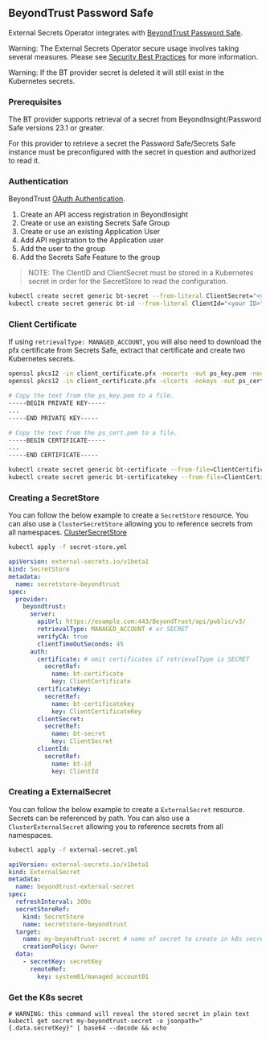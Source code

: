 ## BeyondTrust Password Safe

External Secrets Operator integrates with [BeyondTrust Password Safe](https://www.beyondtrust.com/docs/beyondinsight-password-safe/).

Warning: The External Secrets Operator secure usage involves taking several measures. Please see [Security Best Practices](https://external-secrets.io/latest/guides/security-best-practices/) for more information.

Warning: If the BT provider secret is deleted it will still exist in the Kubernetes secrets.

### Prerequisites
The BT provider supports retrieval of a secret from BeyondInsight/Password Safe versions 23.1 or greater.

For this provider to retrieve a secret the Password Safe/Secrets Safe instance must be preconfigured with the secret in question and authorized to read it.

### Authentication

BeyondTrust [OAuth Authentication](https://www.beyondtrust.com/docs/beyondinsight-password-safe/ps/admin/configure-api-registration.htm).

1. Create an API access registration in BeyondInsight
2. Create or use an existing Secrets Safe Group
3. Create or use an existing Application User
4. Add API registration to the Application user
5. Add the user to the group
6. Add the Secrets Safe Feature to the group

> NOTE: The ClentID and ClientSecret must be stored in a Kubernetes secret in order for the SecretStore to read the configuration.

```sh
kubectl create secret generic bt-secret --from-literal ClientSecret="<your secret>"
kubectl create secret generic bt-id --from-literal ClientId="<your ID>"
```

### Client Certificate

If using `retrievalType: MANAGED_ACCOUNT`, you will also need to download the pfx certificate from Secrets Safe, extract that certificate and create two Kubernetes secrets.

```sh
openssl pkcs12 -in client_certificate.pfx -nocerts -out ps_key.pem -nodes
openssl pkcs12 -in client_certificate.pfx -clcerts -nokeys -out ps_cert.pem

# Copy the text from the ps_key.pem to a file.
-----BEGIN PRIVATE KEY-----
...
-----END PRIVATE KEY-----

# Copy the text from the ps_cert.pem to a file.
-----BEGIN CERTIFICATE-----
...
-----END CERTIFICATE-----

kubectl create secret generic bt-certificate --from-file=ClientCertificate=./ps_cert.pem
kubectl create secret generic bt-certificatekey --from-file=ClientCertificateKey=./ps_key.pem
```

### Creating a SecretStore

You can follow the below example to create a `SecretStore` resource.
You can also use a `ClusterSecretStore` allowing you to reference secrets from all namespaces. [ClusterSecretStore](https://external-secrets.io/latest/api/clustersecretstore/)

```sh
kubectl apply -f secret-store.yml
```

```yaml
apiVersion: external-secrets.io/v1beta1
kind: SecretStore
metadata:
  name: secretstore-beyondtrust
spec:
  provider:
    beyondtrust:
      server:
        apiUrl: https://example.com:443/BeyondTrust/api/public/v3/
        retrievalType: MANAGED_ACCOUNT # or SECRET
        verifyCA: true
        clientTimeOutSeconds: 45
      auth: 
        certificate: # omit certificates if retrievalType is SECRET
          secretRef:
            name: bt-certificate
            key: ClientCertificate
        certificateKey:
          secretRef:
            name: bt-certificatekey
            key: ClientCertificateKey
        clientSecret:
          secretRef:
            name: bt-secret
            key: ClientSecret
        clientId:
          secretRef:
            name: bt-id
            key: ClientId
```

### Creating a ExternalSecret

You can follow the below example to create a `ExternalSecret` resource. Secrets can be referenced by path.
You can also use a `ClusterExternalSecret` allowing you to reference secrets from all namespaces.

```sh
kubectl apply -f external-secret.yml
```

```yaml
apiVersion: external-secrets.io/v1beta1
kind: ExternalSecret
metadata:
  name: beyondtrust-external-secret
spec:
  refreshInterval: 300s
  secretStoreRef:
    kind: SecretStore
    name: secretstore-beyondtrust
  target:
    name: my-beyondtrust-secret # name of secret to create in k8s secrets (etcd)
    creationPolicy: Owner
  data:
    - secretKey: secretKey
      remoteRef:
        key: system01/managed_account01
```

### Get the K8s secret

```shell
# WARNING: this command will reveal the stored secret in plain text
kubectl get secret my-beyondtrust-secret -o jsonpath="{.data.secretKey}" | base64 --decode && echo
```
